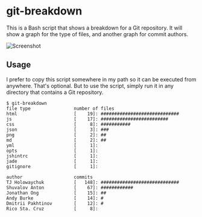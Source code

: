 git-breakdown
============

This is a Bash script that shows a breakdown for a Git repository. It will show a graph for the type of files, and 
another graph for commit authors.

![Screenshot](https://cloud.githubusercontent.com/assets/5659221/5065306/2f98c9ce-6de2-11e4-8382-dde1f561bce9.png)

## Usage

I prefer to copy this script somewhere in my path so it can be executed from anywhere. That's optional. But to use the script,
simply run it in any directory that contains a Git repository.

```
$ git-breakdown
file type           	 number of files
html                	 [    19]: #############################
js                  	 [    17]: #########################
css                 	 [     8]: ###########
json                	 [     3]: ###
png                 	 [     2]: ##
md                  	 [     2]: ##
yml                 	 [     1]:
opts                	 [     1]:
jshintrc            	 [     1]:
jade                	 [     1]:
gitignore           	 [     1]:

author              	 commits
TJ Holowaychuk      	 [   148]: #############################
Shuvalov Anton      	 [    67]: ############
Jonathan Ong        	 [    15]: ##
Andy Burke          	 [    14]: #
Dmitrii Pakhtinov   	 [    12]: #
Rico Sta. Cruz      	 [     8]:
```